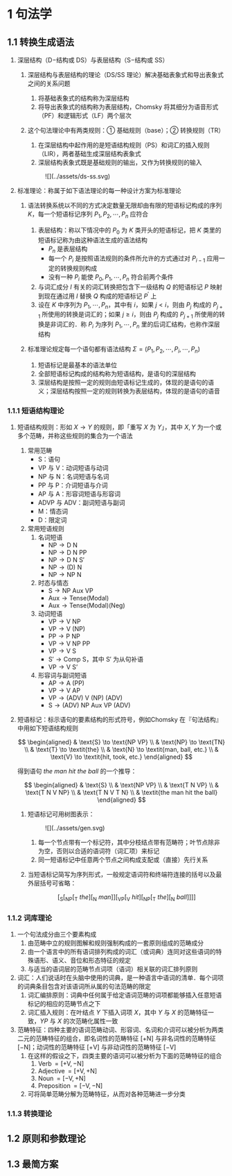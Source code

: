 # 1 句法学

## 1.1 转换生成语法
1. 深层结构（$\mathrm{D}-$结构或 $\text{DS}$）与表层结构（$\mathrm{S}-$结构或 $\text{SS}$）
    1. 深层结构与表层结构的理论（$\text{DS/SS}$ 理论）解决基础表象式和导出表象式之间的关系问题
        1. 将基础表象式的结构称为深层结构
        2. 将导出表象式的结构称为表层结构，$\text{Chomsky}$ 将其细分为语音形式（$\text{PF}$）和逻辑形式（$\text{LF}$）两个层次
    2. 这个句法理论中有两类规则：① 基础规则（$\text{base}$）；② 转换规则（$\text{TR}$）
        1. 在深层结构中起作用的是短语结构规则（$\text{PS}$）和词汇的插入规则（$\text{LIR}$），两者基础生成深层结构表象式
        2. 深层结构表象式既是基础规则的输出，又作为转换规则的输入

        <figure markdown>
            ![](../assets/ds-ss.svg)
            <style> img[src$="ds-ss.svg"] { width: 140px; } </style>
        </figure>

2. 标准理论：称属于如下语法理论的每一种设计方案为标准理论
    1. 语法转换系统以不同的方式决定数量无限却由有限的短语标记构成的序列 $K$，每一个短语标记序列 $P_{1}, P_{2}, \cdots, P_{n}$ 应符合
        1. 表层结构：称以下情况中的 $P_{0}$ 为 $K$ 类开头的短语标记，把 $K$ 类里的短语标记称为由这种语法生成的语法结构
            - $P_{n}$ 是表层结构
            - 每一个 $P_{i}$ 是按照语法规则的条件所允许的方式通过对 $P_{i-1}$ 应用一定的转换规则构成
            - 没有一种 $P_{i}$ 能使 $P_{0}, P_{1}, \cdots, P_{n}$ 符合前两个条件
        2. 与词汇成分 $I$ 有关的词汇转换把包含下一级结构 $Q$ 的短语标记 $P$ 映射到现在通过用 $I$ 替换 $Q$ 构成的短语标记 $P^{\prime}$ 上
        3. 设在 $K$ 中序列为 $P_{1}, \cdots, P_{n}$，其中有 $i$，如果 $j<i$，则由 $P_{j}$ 构成的 $P_{j+1}$ 所使用的转换是词汇的；如果 $j \geqslant i$，则由 $P_{j}$ 构成的 $P_{j+1}$ 所使用的转换是非词汇的．称 $P_{i}$ 为序列 $P_{1}, \cdots, P_{n}$ 里的后词汇结构，也称作深层结构

    2. 标准理论规定每一个语句都有语法结构 $\Sigma = (P_1, P_2, \cdots, P_i, \cdots, P_n)$
        1. 短语标记是最基本的语法单位
        2. 全部短语标记构成的结构称为短语结构，是语句的深层结构
        3. 深层结构是按照一定的规则由短语标记生成的，体现的是语句的语义；深层结构按照一定的规则转换为表层结构，体现的是语句的语音

### 1.1.1 短语结构理论
1. 短语结构规则：形如 $X \rightarrow Y$ 的规则，即「重写 $X$ 为 $Y$」，其中 $X, Y$ 为一个或多个范畴，并称这些规则的集合为一个语法
    1. 常用范畴
        - $\text{S}$：语句
        - $\text{VP}$ 与 $\text{V}$：动词短语与动词
        - $\text{NP}$ 与 $\text{N}$：名词短语与名词
        - $\text{PP}$ 与 $\text{P}$：介词短语与介词
        - $\text{AP}$ 与 $\text{A}$：形容词短语与形容词
        - $\text{ADVP}$ 与 $\text{ADV}$：副词短语与副词
        - $\text{M}$：情态词
        - $\text{D}$：限定词
    2. 常用短语规则
        1. 名词短语
            - $\text{NP} \to \text{D N}$
            - $\text{NP} \to \text{D N PP}$
            - $\text{NP} \to \text{D N S}'$
            - $\text{NP} \to \text{(D) N}$
            - $\text{NP} \to \text{NP N}$
        2. 时态与情态
            - $\text{S} \to \text{NP Aux VP}$
            - $\text{Aux} \to \text{Tense(Modal)}$
            - $\text{Aux} \to \text{Tense(Modal)(Neg)}$
        3. 动词短语
            - $\text{VP} \to \text{V NP}$
            - $\text{VP} \to \text{V (NP)}$
            - $\text{PP} \to \text{P NP}$
            - $\text{VP} \to \text{V NP PP}$
            - $\text{VP} \to \text{V S}$
            - $\text{S}' \to \text{Comp S}$，其中 $\text{S}'$ 为从句补语
            - $\text{VP} \to \text{V S'}$
        4. 形容词与副词短语
            - $\text{AP} \to \text{A (PP)}$
            - $\text{VP} \to \text{V AP}$
            - $\text{VP} \to \text{(ADV) V (NP) (ADV)}$
            - $\text{S} \to \text{(ADV) NP Aux VP (ADV)}$

2. 短语标记：标示语句的要素结构的形式符号，例如$\text{Chomsky}$ 在『句法结构』中用如下短语结构规则

    $$
    \begin{aligned}
    & \text{S} \to \text{NP  VP} \\
    & \text{NP} \to \text{TN} \\
    & \text{T} \to \textit{the} \\
    & \text{N} \to \textit{man, ball, etc.} \\
    & \text{V} \to \textit{hit, took, etc.}
    \end{aligned}
    $$

    得到语句 $\textit{the man hit the ball}$ 的一个推导：

    $$
    \begin{aligned}
    & \text{S} \\
    & \text{NP  VP} \\
    & \text{T  N  VP} \\
    & \text{T  N  V  NP} \\
    & \text{T  N  V  T  N} \\
    & \textit{the man hit the ball}
    \end{aligned}
    $$

    1. 短语标记可用树图表示：

        <figure markdown>
            ![](../assets/gen.svg)
            <style> img[src$="gen.svg"] { width: 300px; } </style>
        </figure>

        1. 每一个节点带有一个标记符，其中分枝结点带有范畴符；叶节点除非为空，否则以合适的语词符（词汇项）来标记
        2. 同一短语标记中任意两个节点之间构成支配或（直接）先行关系

    2. 当短语标记简写为序列形式，一般规定语词符和终端符连接的括号以及最外层括号可省略：

        $$
        [{}_{\text{S}}
            [{}_{\text{NP}}
                [{}_{\text{T}}
                    \textit{ the}
                ]
                [{}_{\text{N}}
                    \textit{ man}
                ]
            ]
            [{}_{\text{VP}}
                [{}_{\text{V}}
                    \textit{ hit}
                ]
                [{}_{\text{NP}}
                    [{}_{\text{T}}
                        \textit{ the}
                    ]
                    [{}_{\text{N}}
                        \textit{ ball}
                    ]
                ]
            ]
        ]
        $$

### 1.1.2 词库理论
1. 一个句法成分由三个要素构成
    1. 由范畴中立的规则图解和规则强制构成的一套原则组成的范畴成分
    2. 由一个语言中的所有语词排列构成的词汇（或词典）连同对这些语词的特殊语形、语义、音位和形态特征的规定
    3. 与适当的语词层的范畴节点词项（语词）相关联的词汇排列原则
2. 词汇：人们说话时在头脑中使用的词典，是一种语言中语词的清单．每个词项的词典条目包含对该语词所从属的句法范畴的限定
    1. 词汇编排原则：词典中任何属于给定语词范畴的词项都能够插入任意短语标记的相应的范畴节点之下
    2. 词汇插入规则：在叶结点 $Y$ 下插入词项 $X$，其中 $Y$ 与 $X$ 的范畴特征一致，$YP$ 与 $X$ 的次范畴化属性一致
3. 范畴特征：四种主要的语词范畴动词、形容词、名词和介词可以被分析为两类二元的范畴特征的组合，即名词性的范畴特征 $[+\mathrm{N}]$ 与非名词性的范畴特征 $[-\mathrm{N}]$；动词性的范畴特征 $[+\mathrm{V}]$ 与非动词性的范畴特征 $[-\mathrm{V}]$
    1. 在这样的假设之下，四类主要的语词可以被分析为下面的范畴特征的组合
        1. $\operatorname{Verb}=[+\mathrm{V},-\mathrm{N}]$
        2. $\operatorname{Adjective}=[+\mathrm{V},+\mathrm{N}]$
        3. $\operatorname{Noun}=[-\mathrm{V},+\mathrm{N}]$
        4. $\operatorname{Preposition}=[-\mathrm{V},-\mathrm{N}]$
    2. 可将简单范畴分解为范畴特征，从而对各种范畴进一步分类

### 1.1.3 转换理论

## 1.2 原则和参数理论

## 1.3 最简方案
